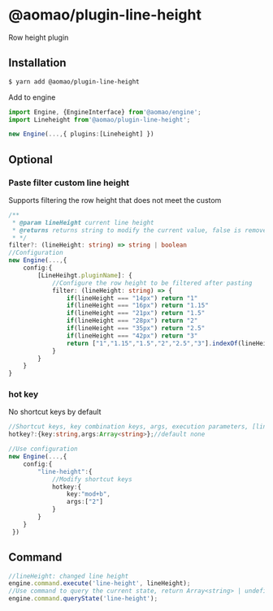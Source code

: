 # @aomao/plugin-line-height

Row height plugin

## Installation

```bash
$ yarn add @aomao/plugin-line-height
```

Add to engine

```ts
import Engine, {EngineInterface} from'@aomao/engine';
import Lineheight from'@aomao/plugin-line-height';

new Engine(...,{ plugins:[Lineheight] })
```

## Optional

### Paste filter custom line height

Supports filtering the row height that does not meet the custom

```ts
/**
 * @param lineHeight current line height
 * @returns returns string to modify the current value, false is removed, true is retained
 * */
filter?: (lineHeight: string) => string | boolean
//Configuration
new Engine(...,{
    config:{
        [LineHeihgt.pluginName]: {
            //Configure the row height to be filtered after pasting
            filter: (lineHeight: string) => {
                if(lineHeight === "14px") return "1"
                if(lineHeight === "16px") return "1.15"
                if(lineHeight === "21px") return "1.5"
                if(lineHeight === "28px") return "2"
                if(lineHeight === "35px") return "2.5"
                if(lineHeight === "42px") return "3"
                return ["1","1.15","1.5","2","2.5","3"].indexOf(lineHeight)> -1
            }
        }
    }
}
```

### hot key

No shortcut keys by default

```ts
//Shortcut keys, key combination keys, args, execution parameters, [lineHeight], lineHeight are optional, delete the line height at the current cursor position without passing a value
hotkey?:{key:string,args:Array<string>};//default none

//Use configuration
new Engine(...,{
    config:{
        "line-height":{
            //Modify shortcut keys
            hotkey:{
                key:"mod+b",
                args:["2"]
            }
        }
    }
 })
```

## Command

```ts
//lineHeight: changed line height
engine.command.execute('line-height', lineHeight);
//Use command to query the current state, return Array<string> | undefined, the set of high values ​​at the current cursor position
engine.command.queryState('line-height');
```

